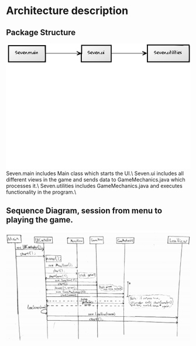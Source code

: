# Architecture description

## Package Structure  
<img src="https://github.com/kettroni/otm-harjoitustyo/blob/master/Seven/Documentation/Pictures/PackageStructure.png" style="width: 200px,height: 100px;">  
Seven.main includes Main class which starts the UI.\
Seven.ui includes all different views in the game and sends data to GameMechanics.java which processes it.\
Seven.utilities includes GameMechanics.java and executes functionality in the program.\

## Sequence Diagram, session from menu to playing the game.  
<img src="https://github.com/kettroni/otm-harjoitustyo/blob/master/Seven/Documentation/Pictures/SequenceDiagram1.png">
